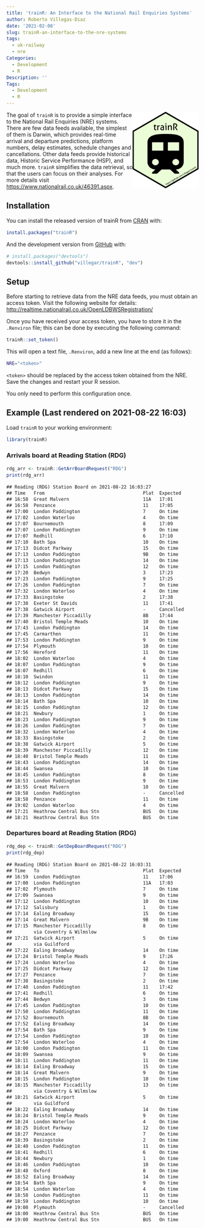 ```yaml
---
title: 'trainR: An Interface to the National Rail Enquiries Systems'
author: Roberto Villegas-Diaz
date: '2021-02-08'
slug: trainR-an-interface-to-the-nre-systems
tags:
  - uk-railway
  - nre
Categories:
  - Development
  - R
Description: ''
Tags:
  - Development
  - R
---
```


<img src="https://raw.githubusercontent.com/villegar/trainR/main/inst/images/logo.png" alt="logo" align="right" height=200px/>

The goal of `trainR` is to provide a simple interface to the 
National Rail Enquiries (NRE) systems. There are few data feeds 
available, the simplest of them is Darwin, which provides real-time 
arrival and departure predictions, platform numbers, delay estimates, 
schedule changes and cancellations. Other data feeds provide historical 
data, Historic Service Performance (HSP), and much more. `trainR` 
simplifies the data retrieval, so that the users can focus on their 
analyses. For more details visit 
https://www.nationalrail.co.uk/46391.aspx.

## Installation

You can install the released version of trainR from [CRAN](https://CRAN.R-project.org) with:

``` r
install.packages("trainR")
```

And the development version from [GitHub](https://github.com/) with:

``` r
# install.packages("devtools")
devtools::install_github("villegar/trainR", "dev")
```

## Setup
Before starting to retrieve data from the NRE data feeds, you must obtain an access token. 
Visit the following website for details: http://realtime.nationalrail.co.uk/OpenLDBWSRegistration/

Once you have received your access token, you have to store it in the `.Renviron` file; this can be 
done by executing the following command:


```r
trainR::set_token()
```

This will open a text file, `.Renviron`, add a new line at the end (as follows):

```bash
NRE="<token>"
```

`<token>` should be replaced by the access token obtained from the NRE. Save the changes and restart 
your R session.

You only need to perform this configuration once.

## Example (Last rendered on 2021-08-22 16:03)

Load `trainR` to your working environment:

```r
library(trainR)
```

### Arrivals board at Reading Station (RDG)


```r
rdg_arr <- trainR::GetArrBoardRequest("RDG")
print(rdg_arr)
```

```
## Reading (RDG) Station Board on 2021-08-22 16:03:27
## Time   From                                    Plat  Expected
## 16:58  Great Malvern                           11A   17:01
## 16:58  Penzance                                11    17:05
## 17:00  London Paddington                       7     On time
## 17:02  London Waterloo                         4     On time
## 17:07  Bournemouth                             8     17:09
## 17:07  London Paddington                       9     On time
## 17:07  Redhill                                 6     17:10
## 17:10  Bath Spa                                10    On time
## 17:13  Didcot Parkway                          15    On time
## 17:13  London Paddington                       9B    On time
## 17:13  London Paddington                       14    On time
## 17:15  London Paddington                       12    On time
## 17:20  Bedwyn                                  3     17:23
## 17:23  London Paddington                       9     17:25
## 17:26  London Paddington                       7     On time
## 17:32  London Waterloo                         4     On time
## 17:33  Basingstoke                             2     17:38
## 17:38  Exeter St Davids                        11    17:41
## 17:38  Gatwick Airport                         -     Cancelled
## 17:39  Manchester Piccadilly                   8B    17:44
## 17:40  Bristol Temple Meads                    10    On time
## 17:43  London Paddington                       14    On time
## 17:45  Carmarthen                              11    On time
## 17:53  London Paddington                       9     On time
## 17:54  Plymouth                                10    On time
## 17:56  Hereford                                11    On time
## 18:02  London Waterloo                         4     On time
## 18:07  London Paddington                       9     On time
## 18:07  Redhill                                 6     On time
## 18:10  Swindon                                 11    On time
## 18:12  London Paddington                       9     On time
## 18:13  Didcot Parkway                          15    On time
## 18:13  London Paddington                       14    On time
## 18:14  Bath Spa                                10    On time
## 18:15  London Paddington                       12    On time
## 18:21  Newbury                                 1     On time
## 18:23  London Paddington                       9     On time
## 18:26  London Paddington                       7     On time
## 18:32  London Waterloo                         4     On time
## 18:33  Basingstoke                             2     On time
## 18:38  Gatwick Airport                         5     On time
## 18:39  Manchester Piccadilly                   12    On time
## 18:40  Bristol Temple Meads                    11    On time
## 18:43  London Paddington                       14    On time
## 18:44  Swansea                                 10    On time
## 18:45  London Paddington                       8     On time
## 18:53  London Paddington                       9     On time
## 18:55  Great Malvern                           10    On time
## 18:58  London Paddington                       -     Cancelled
## 18:58  Penzance                                11    On time
## 19:02  London Waterloo                         4     On time
## 17:21  Heathrow Central Bus Stn                BUS   On time
## 18:21  Heathrow Central Bus Stn                BUS   On time
```

### Departures board at Reading Station (RDG)


```r
rdg_dep <- trainR::GetDepBoardRequest("RDG")
print(rdg_dep)
```

```
## Reading (RDG) Station Board on 2021-08-22 16:03:31
## Time   To                                      Plat  Expected
## 16:59  London Paddington                       11    17:06
## 17:00  London Paddington                       11A   17:03
## 17:02  Plymouth                                7     On time
## 17:09  Swansea                                 9     On time
## 17:12  London Paddington                       10    On time
## 17:12  Salisbury                               1     On time
## 17:14  Ealing Broadway                         15    On time
## 17:14  Great Malvern                           9B    On time
## 17:15  Manchester Piccadilly                   8     On time
##        via Coventry & Wilmslow                 
## 17:21  Gatwick Airport                         5     On time
##        via Guildford                           
## 17:22  Ealing Broadway                         14    On time
## 17:24  Bristol Temple Meads                    9     17:26
## 17:24  London Waterloo                         4     On time
## 17:25  Didcot Parkway                          12    On time
## 17:27  Penzance                                7     On time
## 17:38  Basingstoke                             2     On time
## 17:40  London Paddington                       11    17:42
## 17:41  Redhill                                 6     On time
## 17:44  Bedwyn                                  3     On time
## 17:45  London Paddington                       10    On time
## 17:50  London Paddington                       11    On time
## 17:52  Bournemouth                             8B    On time
## 17:52  Ealing Broadway                         14    On time
## 17:54  Bath Spa                                9     On time
## 17:54  London Paddington                       10    On time
## 17:54  London Waterloo                         4     On time
## 18:00  London Paddington                       11    On time
## 18:09  Swansea                                 9     On time
## 18:11  London Paddington                       11    On time
## 18:14  Ealing Broadway                         15    On time
## 18:14  Great Malvern                           9     On time
## 18:15  London Paddington                       10    On time
## 18:15  Manchester Piccadilly                   13    On time
##        via Coventry & Wilmslow                 
## 18:21  Gatwick Airport                         5     On time
##        via Guildford                           
## 18:22  Ealing Broadway                         14    On time
## 18:24  Bristol Temple Meads                    9     On time
## 18:24  London Waterloo                         4     On time
## 18:25  Didcot Parkway                          12    On time
## 18:27  Penzance                                7     On time
## 18:39  Basingstoke                             2     On time
## 18:40  London Paddington                       11    On time
## 18:41  Redhill                                 6     On time
## 18:44  Newbury                                 1     On time
## 18:46  London Paddington                       10    On time
## 18:48  Oxford                                  8     On time
## 18:52  Ealing Broadway                         14    On time
## 18:54  Bath Spa                                9     On time
## 18:54  London Waterloo                         4     On time
## 18:58  London Paddington                       11    On time
## 18:59  London Paddington                       10    On time
## 19:00  Plymouth                                -     Cancelled
## 18:00  Heathrow Central Bus Stn                BUS   On time
## 19:00  Heathrow Central Bus Stn                BUS   On time
```
